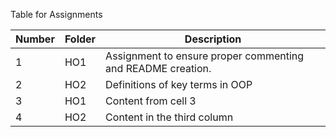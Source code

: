 Table for Assignments

Number | Folder | Description
------------ | ------------- | -------------
 1 | HO1 | Assignment to ensure proper commenting and README creation.
 2 | HO2 | Definitions of key terms in OOP
 3 | HO1 | Content from cell 3
 4 | HO2 | Content in the third column
